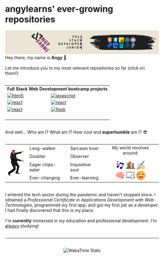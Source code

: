 <main class="container">
    <h1>angylearns' ever-growing repositories</h1>
    <img src="img/header.png">
    <section>
        Hey there, my name is <strong>Angy</strong> 🤘<br><br>
        Let me introduce you to my most relevant repositories so far (click on them!):<br><br>
        <table align="center">
            <tr>
                <td colspan="4" align="center"><strong>Full Stack Web Development bootcamp projects</strong></td>
            </tr>
            <tr>
                <td><a href='https://github.com/angylearns/femtech_g3' target="_blank"><img alt='html5' src='https://img.shields.io/badge/1-Landing_page for a startup-100000?style=for-the-badge&logo=html5&logoColor=000000&labelColor=ffcb71&color=black'/></a></td>
                <td><a href='https://github.com/angylearns/adminlistas_g4' target="_blank"><img alt='javascript' src='https://img.shields.io/badge/2-List_management app (JS DOM)-100000?style=for-the-badge&logo=javascript&logoColor=000000&labelColor=87bced&color=black'/></a></td>
            <tr>
                <td><a href='https://github.com/angylearns/adminlistas_react' target="_blank"><img alt='react' src='https://img.shields.io/badge/3-List_management app (React.js)-100000?style=for-the-badge&logo=react&logoColor=000000&labelColor=9a4ad8&color=black'/></a></td>
                <td><a href='https://github.com/angylearns/wheel_of_doom' target="_blank"><img alt='react' src='https://img.shields.io/badge/4-“Wheel_of Doom” school app-100000?style=for-the-badge&logo=react&logoColor=000000&labelColor=ff65c2&color=black'/></a></td>
            </tr>
            <tr>
                <td><a href='https://github.com/angylearns/marketplace_animals-p5e4' target="_blank"><img alt='react' src='https://img.shields.io/badge/5-“+kota”_Marketplace-100000?style=for-the-badge&logo=react&logoColor=000000&labelColor=ed6163&color=black'/></a></td>
                <td><a href='https://github.com/angylearns/bd_malaguenos' target="_blank"><img alt='flask' src='https://img.shields.io/badge/7-flask_db_connection-100000?style=for-the-badge&logo=flask&logoColor=000000&labelColor=3babc3&color=black'/></a></td>
            </tr>
            <tr>
                <td><a href='#' target="_blank"><img alt='' src='https://img.shields.io/badge/8-coming_soon-100000?style=for-the-badge&logo=&logoColor=000000&labelColor=09FF4E&color=black'/></a></td>
                <td><a href='#' target="_blank"><img alt='' src='https://img.shields.io/badge/9-coming_soon-100000?style=for-the-badge&logo=&logoColor=000000&labelColor=FF7308&color=black'/></a></td>
            </tr>
        </table><br>
        And well... Who am I? What am I? How cool and <strong>superhumble</strong> am I? 😎
        <br><br>
        <table align="center">
            <tr>
                <td rowspan="4">
                    <img src="img/willsmith.png" width="60px">
                </td>
                <td>Long-walker</td>
                <td>Sarcasm lover</td>
                <td align="center" rowspan="4">
                    My world revolves around:<br><br>
                    <img src="img/icons/music.svg" width="30px">
                    <img src="img/icons/books.svg" width="30px">
                    <img src="img/icons/writing.svg" width="30px"><br>
                    <img src="img/icons/brain.svg" width="30px">
                    <img src="img/icons/devices.svg" width="30px">
                    <img src="img/icons/laughing.svg" width="30px">
                </td>
            </tr>
            <tr>
                <td>Doubter</td>
                <td>Observer</td>
            </tr>
            <tr>
                <td>Eager chips-eater</td>
                <td>Inquisitive soul</td>
            </tr>
            <tr>
                <td>Ever-changing</td>
                <td>Ever-learning</td>
            </tr>
        </table><br>
        I entered the tech sector during the pandemic and haven't stopped since. I obtained a <em>Professional Certificate in Applications Development with Web Technologies</em>, programmed my first app, and got my first job as a developer. I had finally discovered that this is my place.
        <br><br>
        I'm <strong>currently</strong> immersed in my education and professional development. I'm <u>always</u> studying!
        <br><br>
    </section>
    <hr>
    <br>
    <div align="center"><img src="https://github-readme-stats.vercel.app/api/wakatime?username=angylearns&layout=compact&custom_title=How%20obsessed%20I've%20been%20with%20coding%20in%20the%20last%207%20days&theme=highcontrast" alt="WakaTime Stats" width="600px"></div>
</main>
